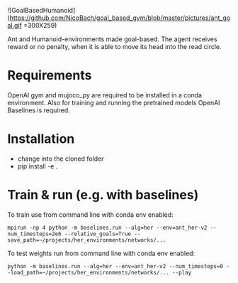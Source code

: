 ![GoalBasedHumanoid](https://github.com/NicoBach/goal_based_gym/blob/master/pictures/ant_goal.gif =300X259)

Ant and Humanoid-environments made goal-based. The agent receives reward or no penalty, when it is able to move its head
into the read circle.


# Requirements

OpenAI gym and mujoco_py are required to be installed in a conda
environment. Also for training and running the pretrained models
 OpenAI Baselines is required. 

# Installation

- change into the cloned folder
- pip install -e .

# Train & run (e.g. with baselines) 

To train use from command line with conda env enabled:

```
mpirun -np 4 python -m baselines.run --alg=her --env=ant_her-v2 --num_timesteps=2e6 --relative_goals=True --save_path=~/projects/her_environments/networks/...
```
To test weights run from command line with conda env enabled:
```
python -m baselines.run --alg=her --env=ant_her-v2 --num_timesteps=0 --load_path=~/projects/her_environments/networks/... --play
```
